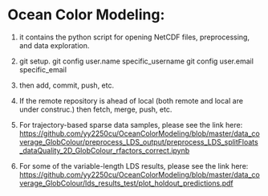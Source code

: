 # Ocean Color Modeling: 
1. it contains the python script for opening NetCDF files, preprocessing, and data exploration.

2. git setup.
git config user.name specific_username
git config user.email specific_email

3. then add, commit, push, etc.

4. If the remote repository is ahead of local (both remote and local are under construc.)
then fetch, merge, push, etc.

5. For trajectory-based sparse data samples, please see the link here: <https://github.com/yy2250cu/OceanColorModeling/blob/master/data_coverage_GlobColour/preprocess_LDS_output/preprocess_LDS_splitFloats_dataQuality_2D_GlobColour_rfactors_correct.ipynb> 
6. For some of the variable-length LDS results, please see the link here: <https://github.com/yy2250cu/OceanColorModeling/blob/master/data_coverage_GlobColour/lds_results_test/plot_holdout_predictions.pdf>